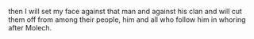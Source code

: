 then I will set my face against that man and against his clan and will cut them off from among their people, him and all who follow him in whoring after Molech.
